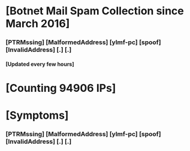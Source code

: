 # [Botnet Mail Spam Collection since March 2016]
### [PTRMssing] [MalformedAddress] [ylmf-pc] [spoof] [InvalidAddress] [.] [.]
#### [Updated every few hours]

# [Counting 94906 IPs]

# [Symptoms] 
###   [PTRMssing] [MalformedAddress] [ylmf-pc] [spoof] [InvalidAddress] [.] [.]
